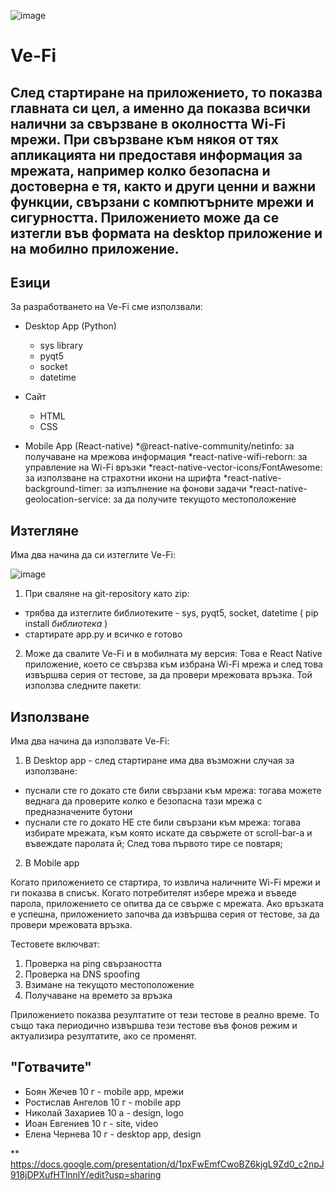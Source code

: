 
![image](https://user-images.githubusercontent.com/78636566/233288078-397bec0b-52ce-4773-91c8-403cc7594865.png)


# Ve-Fi

## След стартиране на приложението, то показва главната си цел, а именно да показва всички налични за свързване в околността Wi-Fi мрежи. При свързване към някоя от тях апликацията ни предоставя информация за мрежата, например колко безопасна и достоверна е тя, както и други ценни и важни функции, свързани с компютърните мрежи и сигурността. Приложението може да се изтегли във формата на desktop приложение и на мобилно приложение.


## Езици

За разработването на Ve-Fi сме използвали:
* Desktop App (Python)
  * sys library
  * pyqt5
  * socket
  * datetime

* Сайт
  * HTML
  * CSS

* Mobile App (React-native)
 *@react-native-community/netinfo: за получаване на мрежова информация
 *react-native-wifi-reborn: за управление на Wi-Fi връзки
 *react-native-vector-icons/FontAwesome: за използване на страхотни икони на шрифта
 *react-native-background-timer: за изпълнение на фонови задачи
 *react-native-geolocation-service: за да получите текущото местоположение

## Изтегляне

Има два начина да си изтеглите Ve-Fi:

![image](https://user-images.githubusercontent.com/78636566/233289102-b7d173e7-fefc-4831-80ec-83ba96329bc7.png)

1. При сваляне на git-repository като zip:

- трябва да изтеглите библиотеките - sys, pyqt5, socket, datetime ( pip install *библиотека* )
- стартирате app.py и всичко е готово

2. Може да свалите Ve-Fi и в мобилната му версия:
Това е React Native приложение, което се свързва към избрана Wi-Fi мрежа и след това извършва серия от тестове, за да провери мрежовата връзка. Той използва следните пакети:
 
## Използване

Има два начина да използвате Ve-Fi:

1. В Desktop app - след стартиране има два възможни случая за използване:
- пуснали сте го докато сте били свързани към мрежа: тогава можете веднага да проверите колко е безопасна тази мрежа с предназначените бутони
- пуснали сте го докато НЕ сте били свързани към мрежа: тогава избирате мрежата, към която искате да свържете от scroll-bar-a и въвеждате паролата й;
След това първото тире се повтаря;

2. В Mobile app

Когато приложението се стартира, то извлича наличните Wi-Fi мрежи и ги показва в списък. Когато потребителят избере мрежа и въведе парола, приложението се опитва да се свърже с мрежата. Ако връзката е успешна, приложението започва да извършва серия от тестове, за да провери мрежовата връзка.

Тестовете включват:

1) Проверка на ping свързаността
2) Проверка на DNS spoofing
3) Взимане на текущото местоположение
4) Получаване на времето за връзка

Приложението показва резултатите от тези тестове в реално време. То също така периодично извършва тези тестове във фонов режим и актуализира резултатите, ако се променят.

## "Готвачите"

* Боян Жечев 10 г - mobile app, мрежи
* Ростислав Ангелов 10 г - mobile app
* Николай Захариев 10 а - design, logo
* Иоан Евгениев 10 г - site, video
* Елена Чернева 10 г - desktop app, design

** https://docs.google.com/presentation/d/1pxFwEmfCwoBZ6kjgL9Zd0_c2npJ918jDPXufHTlnnlY/edit?usp=sharing
